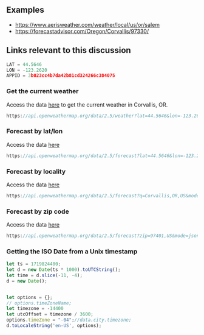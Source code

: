 
## Examples
* https://www.aerisweather.com/weather/local/us/or/salem
* https://forecastadvisor.com/Oregon/Corvallis/97330/

## Links relevant to this discussion
```javascript
LAT = 44.5646
LON = -123.2620
APPID = 3b023cc4b7da42b81cd324266c384075
```

### Get the current weather
Access the data [here](https://api.openweathermap.org/data/2.5/weather?lat=44.5646&lon=-123.26&units=imperial&lang=en&appid=3b023cc4b7da42b81cd324266c384075) to get the current weather in Corvallis, OR.
```javascript
https://api.openweathermap.org/data/2.5/weather?lat=44.5646&lon=-123.26&units=imperial&lang=en&appid=3b023cc4b7da42b81cd324266c384075
```

### Forecast by lat/lon
Access the data [here](https://api.openweathermap.org/data/2.5/forecast?lat=44.5646&lon=-123.26&mode=json&units=imperial&appid=3b023cc4b7da42b81cd324266c384075)
```javascript
https://api.openweathermap.org/data/2.5/forecast?lat=44.5646&lon=-123.26&mode=json&units=imperial&appid=3b023cc4b7da42b81cd324266c384075
```

### Forecast by locality
Access the data [here](https://api.openweathermap.org/data/2.5/forecast?q=Corvallis,OR,US&mode=json&units=imperial&appid=3b023cc4b7da42b81cd324266c384075)
```javascript
https://api.openweathermap.org/data/2.5/forecast?q=Corvallis,OR,US&mode=json&units=imperial&appid=3b023cc4b7da42b81cd324266c384075
```

### Forecast by zip code
Access the data [here](https://api.openweathermap.org/data/2.5/forecast?q=Corvallis,OR,US&mode=json&units=imperial&appid=3b023cc4b7da42b81cd324266c384075)
```javascript
https://api.openweathermap.org/data/2.5/forecast?zip=97401,US&mode=json&units=imperial&appid=3b023cc4b7da42b81cd324266c384075
```


### Getting the ISO Date from a Unix timestamp
```javascript
let ts = 1719824400;
let d = new Date(ts * 1000).toUTCString();
let time = d.slice(-11, -4);
d = new Date(); 


let options = {};
// options.timeZoneName;
let timezone = -14400
let utcOffset = timezone / 3600;
options.timeZone = "-04";//data.city.timezone;
d.toLocaleString('en-US', options);
```
